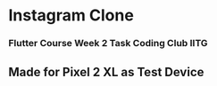# Instagram Clone
### Flutter Course Week 2 Task Coding Club IITG
## Made for Pixel 2 XL as Test Device
